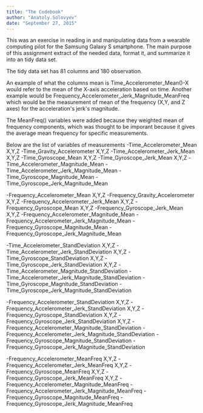 ```yaml
---
title: "The Codebook"
author: "Anatoly.Solovyev"
date: "September 27, 2015"
---
```


This was an exercise in reading in and manipulating data from a wearable computing pilot for the Samsung Galaxy S smartphone. The main purpose of this assignment extract of the needed data, format it, and summarize it into an tidy data set.

The tidy data set has 81 columns and 180 observation.

An example of what the columns mean is Time_Accelerometer_Mean()-X would refer to the mean of the X-axis acceleration based on time. Another example would be Frequency_Accelerometer_Jerk_Magnitude_MeanFreq which would be the measurement of mean of the frequency (X,Y, and Z axes) for the acceleration's jerk's magnitude.

The MeanFreq() variables were added because they weighted mean of frequency components, which was thought to be imporant because it gives the average mean frequency for specific measurements.

Below are the list of variables of measurements -Time_Accelerometer_Mean X,Y,Z -Time_Gravity_Accelerometer X,Y,Z -Time_Accelerometer_Jerk_Mean X,Y,Z -Time_Gyroscope_Mean X,Y,Z -Time_Gyroscope_Jerk_Mean X,Y,Z -Time_Accelerometer_Magnitude_Mean -Time_Accelerometer_Jerk_Magnitude_Mean -Time_Gyroscope_Magnitude_Mean -Time_Gyroscope_Jerk_Magnitude_Mean

-Frequency_Accelerometer_Mean X,Y,Z -Frequency_Gravity_Accelerometer X,Y,Z -Frequency_Accelerometer_Jerk_Mean X,Y,Z -Frequency_Gyroscope_Mean X,Y,Z -Frequency_Gyroscope_Jerk_Mean X,Y,Z -Frequency_Accelerometer_Magnitude_Mean -Frequency_Accelerometer_Jerk_Magnitude_Mean -Frequency_Gyroscope_Magnitude_Mean -Frequency_Gyroscope_Jerk_Magnitude_Mean

-Time_Accelerometer_StandDeviation X,Y,Z -Time_Accelerometer_Jerk_StandDeviation X,Y,Z -Time_Gyroscope_StandDeviation X,Y,Z -Time_Gyroscope_Jerk_StandDeviation X,Y,Z -Time_Accelerometer_Magnitude_StandDeviation -Time_Accelerometer_Jerk_Magnitude_StandDeviation -Time_Gyroscope_Magnitude_StandDeviation -Time_Gyroscope_Jerk_Magnitude_StandDeviation

-Frequency_Accelerometer_StandDeviation X,Y,Z -Frequency_Accelerometer_Jerk_StandDeviation X,Y,Z -Frequency_Gyroscope_StandDeviation X,Y,Z -Frequency_Gyroscope_Jerk_StandDeviation X,Y,Z -Frequency_Accelerometer_Magnitude_StandDeviation -Frequency_Accelerometer_Jerk_Magnitude_StandDeviation -Frequency_Gyroscope_Magnitude_StandDeviation -Frequency_Gyroscope_Jerk_Magnitude_StandDeviation

-Frequency_Accelerometer_MeanFreq X,Y,Z -Frequency_Accelerometer_Jerk_MeanFreq X,Y,Z -Frequency_Gyroscope_MeanFreq X,Y,Z -Frequency_Gyroscope_Jerk_MeanFreq X,Y,Z -Frequency_Accelerometer_Magnitude_MeanFreq -Frequency_Accelerometer_Jerk_Magnitude_MeanFreq -Frequency_Gyroscope_Magnitude_MeanFreq -Frequency_Gyroscope_Jerk_Magnitude_MeanFreq